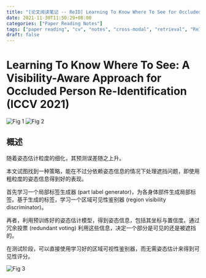 ```yaml
---
title: "[论文阅读笔记 -- ReID] Learning To Know Where To See for Occluded ReID (ICCV 2021)"
date: 2021-11-30T11:50:29+08:00
categories: ["Paper Reading Notes"]
tags: ["paper reading", "cv", "notes", "cross-modal", "retrieval", "ReID"]
draft: false
---
```


# Learning To Know Where To See: A Visibility-Aware Approach for Occluded Person Re-Identification (ICCV 2021)

![Fig 1](/images/2021/PRN131/1.png)
![Fig 2](/images/2021/PRN131/2.png)

## 概述

随着姿态估计粒度的细化，其预测误差随之上升。  

本文试图找到一种策略，能在不过分依赖姿态信息的情况下处理遮挡问题，即使用粗粒度的姿态信息得到好的表现。  

首先学习一个局部标签生成器 (part label generator)，为各身体部件生成局部标签。基于生成的标签，学习一个区域可见性鉴别器 (region visibility discriminator)。  

再者，利用预训练好的姿态估计模型，得到姿态信息，包括其坐标与置信度。通过冗余投票 (redundant voting) 利用这些信息，决定一个部分是可见的还是被遮挡的。  

在测试阶段，可以直接使用学习好的区域可视性鉴别器，而无需姿态估计来得到可见性评分。  

![Fig 3](/images/2021/PRN131/3.png)


